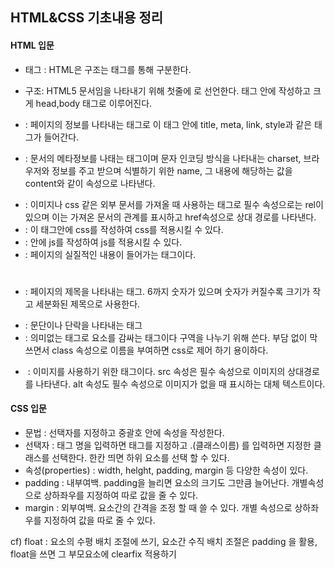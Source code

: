 ## HTML&CSS 기초내용 정리

#### HTML 입문
- 태그 : HTML은 구조는 태그를 통해 구분한다.
- 구조: HTML5 문서임을 나타내기 위해 첫줄에 <!DOCTYPE html>로 선언한다. <html> 태그 안에 작성하고 크게 head,body 태그로 이루어진다.

- <head></head> : 페이지의 정보를 나타내는 태그로 이 태그 안에 title, meta, link, style과 같은 태그가 들어간다.
- <meta> : 문서의 메타정보를 나태는 태그이며 문자 인코딩 방식을 나타내는 charset, 브라우저와 정보를 주고 받으며 식별하기 위한 name, 그 내용에 해당하는 값을 content와 같이 속성으로 나타낸다.
- <link> : 이미지나 css 같은 외부 문서를 가져올 때 사용하는 태그로 필수 속성으로는 rel이 있으며 이는 가져온 문서의 관계를 표시하고 href속성으로 상대 경로를 나타낸다.
- <style></style> : 이 태그안에 css를 작성하여 css를 적용시킬 수 있다.
- <script></script> : 안에 js를 작성하여 js를 적용시킬 수 있다.

- <body></body> : 페이지의 실질적인 내용이 들어가는 태그이다.
- <h1></h1> : 페이지의 제목을 나타내는 태그. 6까지 숫자가 있으며 숫자가 커질수록 크기가 작고 세분화된 제목으로 사용한다.
- <p></p> : 문단이나 단락을 나타내는 태그
- <div></div> : 의미없는 태그로 요소를 감싸는 태그이다 구역을 나누기 위해 쓴다. 부담 없이 막쓰면서 class 속성으로 이름을 부여하면 css로 제어 하기 용이하다.
- <img> : 이미지를 사용하기 위한 태그이다. src 속성은 필수 속성으로 이미지의 상대경로를 나타낸다. alt 속성도 필수 속성으로 이미지가 없을 때 표시하는 대체 텍스트이다.

#### CSS 입문
- 문법 : 선택자를 지정하고 중괄호 안에 속성을 작성한다. 
- 선택자 : 태그 명을 입력하면 태그를 지정하고 .(클래스이름) 를 입력하면 지정한 클래스를 선택한다. 한칸 띄면 하위 요소를 선택 할 수 있다.
- 속성(properties) : width, helght, padding, margin 등 다양한 속성이 있다.
- padding : 내부여백. padding을 늘리면 요소의 크기도 그만큼 늘어난다. 개별속성으로 상하좌우를 지정하여 따로 값을 줄 수 있다.
- margin : 외부여백. 요소간의 간격을 조정 할 때 쓸 수 있다. 개별 속성으로 상하좌우를 지정하여 값을 따로 줄 수 있다. 

cf) float : 요소의 수평 배치 조절에 쓰기,  요소간 수직 배치 조절은 padding 을 활용, float을 쓰면 그 부모요소에 clearfix 적용하기